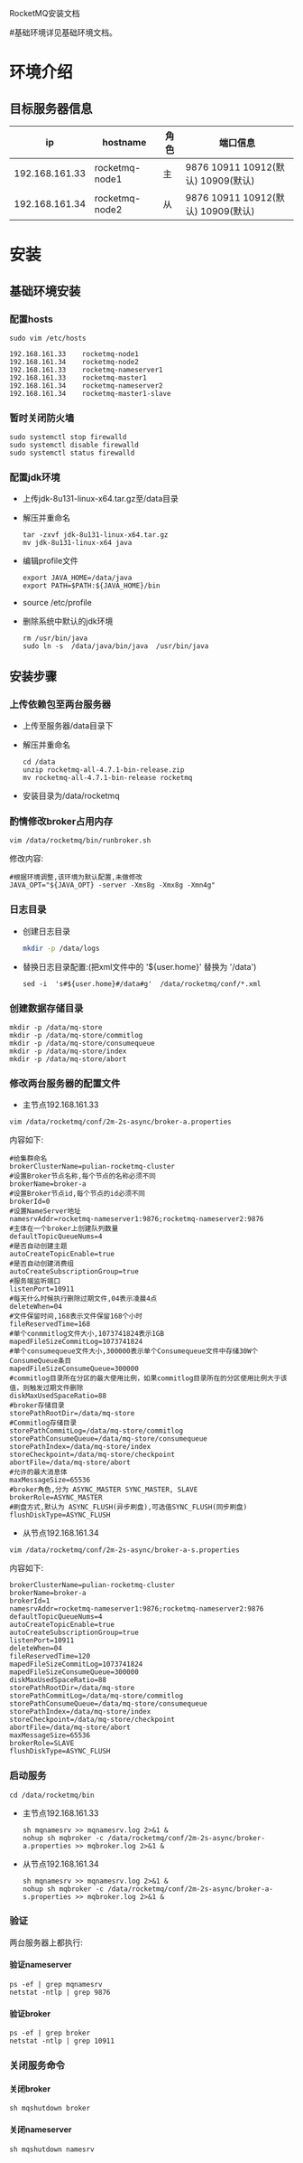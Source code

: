 RocketMQ安装文档


#基础环境详见基础环境文档。



# 环境介绍

## 目标服务器信息

| ip             | hostname       | 角色 | 端口信息                            |
| -------------- | -------------- | ---- | ----------------------------------- |
| 192.168.161.33 | rocketmq-node1 | 主   | 9876 10911 10912(默认)  10909(默认) |
| 192.168.161.34 | rocketmq-node2 | 从   | 9876 10911 10912(默认)  10909(默认) |

# 安装

## 基础环境安装

### 配置hosts

```shell
sudo vim /etc/hosts
```

```
192.168.161.33    rocketmq-node1
192.168.161.34    rocketmq-node2
192.168.161.33    rocketmq-nameserver1
192.168.161.33    rocketmq-master1
192.168.161.34    rocketmq-nameserver2
192.168.161.34    rocketmq-master1-slave
```

### 暂时关闭防火墙

```shell
sudo systemctl stop firewalld
sudo systemctl disable firewalld
sudo systemctl status firewalld
```

### 配置jdk环境

- 上传jdk-8u131-linux-x64.tar.gz至/data目录

- 解压并重命名

  ```shell
  tar -zxvf jdk-8u131-linux-x64.tar.gz
  mv jdk-8u131-linux-x64 java
  ```

- 编辑profile文件

  ```shell
  export JAVA_HOME=/data/java
  export PATH=$PATH:${JAVA_HOME}/bin
  ```

- source /etc/profile

- 删除系统中默认的jdk环境

  ```shell
  rm /usr/bin/java
  sudo ln -s  /data/java/bin/java  /usr/bin/java
  ```

  

## 安装步骤

### 上传依赖包至两台服务器

- 上传至服务器/data目录下

- 解压并重命名

  ```shell
  cd /data
  unzip rocketmq-all-4.7.1-bin-release.zip
  mv rocketmq-all-4.7.1-bin-release rocketmq
  ```

- 安装目录为/data/rocketmq


### 酌情修改broker占用内存

```shell
vim /data/rocketmq/bin/runbroker.sh
```

修改内容:

```shell
#根据环境调整,该环境为默认配置,未做修改
JAVA_OPT="${JAVA_OPT} -server -Xms8g -Xmx8g -Xmn4g"
```

### 日志目录

- 创建日志目录

  ```sh
  mkdir -p /data/logs
  ```

- 替换日志目录配置:(把xml文件中的 '${user.home}' 替换为 '/data')

  ```shell
  sed -i  's#${user.home}#/data#g'  /data/rocketmq/conf/*.xml
  ```

### 创建数据存储目录

```
mkdir -p /data/mq-store
mkdir -p /data/mq-store/commitlog
mkdir -p /data/mq-store/consumequeue
mkdir -p /data/mq-store/index
mkdir -p /data/mq-store/abort
```

### 修改两台服务器的配置文件

- 主节点192.168.161.33

```shell
vim /data/rocketmq/conf/2m-2s-async/broker-a.properties
```

内容如下:

```
#给集群命名
brokerClusterName=pulian-rocketmq-cluster
#设置Broker节点名称,每个节点的名称必须不同
brokerName=broker-a
#设置Broker节点id,每个节点的id必须不同
brokerId=0
#设置NameServer地址
namesrvAddr=rocketmq-nameserver1:9876;rocketmq-nameserver2:9876
#主体在一个broker上创建队列数量
defaultTopicQueueNums=4
#是否自动创建主题
autoCreateTopicEnable=true
#是否自动创建消费组
autoCreateSubscriptionGroup=true
#服务端监听端口
listenPort=10911
#每天什么时候执行删除过期文件,04表示凌晨4点
deleteWhen=04
#文件保留时间,168表示文件保留168个小时
fileReservedTime=168
#单个conmmitlog文件大小,1073741824表示1GB
mapedFileSizeCommitLog=1073741824
#单个consumequeue文件大小,300000表示单个Consumequeue文件中存储30W个ConsumeQueue条目
mapedFileSizeConsumeQueue=300000
#commitlog目录所在分区的最大使用比例，如果commitlog目录所在的分区使用比例大于该值，则触发过期文件删除
diskMaxUsedSpaceRatio=88
#broker存储目录 
storePathRootDir=/data/mq-store
#Commitlog存储目录
storePathCommitLog=/data/mq-store/commitlog
storePathConsumeQueue=/data/mq-store/consumequeue
storePathIndex=/data/mq-store/index
storeCheckpoint=/data/mq-store/checkpoint
abortFile=/data/mq-store/abort
#允许的最大消息体
maxMessageSize=65536
#broker角色,分为 ASYNC_MASTER SYNC_MASTER, SLAVE
brokerRole=ASYNC_MASTER
#刷盘方式,默认为 ASYNC_FLUSH(异步刷盘),可选值SYNC_FLUSH(同步刷盘)
flushDiskType=ASYNC_FLUSH
```

- 从节点192.168.161.34

```shell
vim /data/rocketmq/conf/2m-2s-async/broker-a-s.properties
```

内容如下:

```
brokerClusterName=pulian-rocketmq-cluster
brokerName=broker-a
brokerId=1
namesrvAddr=rocketmq-nameserver1:9876;rocketmq-nameserver2:9876
defaultTopicQueueNums=4
autoCreateTopicEnable=true
autoCreateSubscriptionGroup=true
listenPort=10911
deleteWhen=04
fileReservedTime=120
mapedFileSizeCommitLog=1073741824
mapedFileSizeConsumeQueue=300000
diskMaxUsedSpaceRatio=88
storePathRootDir=/data/mq-store
storePathCommitLog=/data/mq-store/commitlog
storePathConsumeQueue=/data/mq-store/consumequeue
storePathIndex=/data/mq-store/index
storeCheckpoint=/data/mq-store/checkpoint
abortFile=/data/mq-store/abort
maxMessageSize=65536
brokerRole=SLAVE
flushDiskType=ASYNC_FLUSH
```

### 启动服务

```shell
cd /data/rocketmq/bin
```

- 主节点192.168.161.33

  ```shell
  sh mqnamesrv >> mqnamesrv.log 2>&1 &
  nohup sh mqbroker -c /data/rocketmq/conf/2m-2s-async/broker-a.properties >> mqbroker.log 2>&1 &
  ```

- 从节点192.168.161.34

  ```
  sh mqnamesrv >> mqnamesrv.log 2>&1 &
  nohup sh mqbroker -c /data/rocketmq/conf/2m-2s-async/broker-a-s.properties >> mqbroker.log 2>&1 &
  ```

### 验证

两台服务器上都执行:

#### 验证nameserver

```shell
ps -ef | grep mqnamesrv
netstat -ntlp | grep 9876
```

#### 验证broker

```shell
ps -ef | grep broker
netstat -ntlp | grep 10911
```



### 关闭服务命令

#### 关闭broker

```shell
sh mqshutdown broker
```

#### 关闭nameserver

```shell
sh mqshutdown namesrv
```

